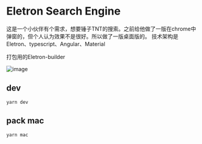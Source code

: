 # Eletron Search Engine

这是一个小伙伴有个需求，想要锤子TNT的搜索。之前给他做了一版在chrome中弹窗的，但个人认为效果不是很好。所以做了一版桌面版的。
技术架构是Eletron、typescript、Angular、Material

打包用的Eletron-builder

![image](http://7xsvb3.com1.z0.glb.clouddn.com/3a3f444139b45ebe7ff6b8fdda436013.png)

## dev

```
yarn dev
```

## pack mac

```
yarn mac
```
